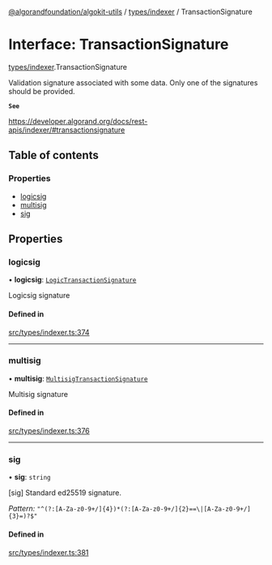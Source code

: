 [@algorandfoundation/algokit-utils](../README.md) / [types/indexer](../modules/types_indexer.md) / TransactionSignature

# Interface: TransactionSignature

[types/indexer](../modules/types_indexer.md).TransactionSignature

Validation signature associated with some data. Only one of the signatures should be provided.

**`See`**

https://developer.algorand.org/docs/rest-apis/indexer/#transactionsignature

## Table of contents

### Properties

- [logicsig](types_indexer.TransactionSignature.md#logicsig)
- [multisig](types_indexer.TransactionSignature.md#multisig)
- [sig](types_indexer.TransactionSignature.md#sig)

## Properties

### logicsig

• **logicsig**: [`LogicTransactionSignature`](types_indexer.LogicTransactionSignature.md)

Logicsig signature

#### Defined in

[src/types/indexer.ts:374](https://github.com/algorandfoundation/algokit-utils-ts/blob/main/src/types/indexer.ts#L374)

___

### multisig

• **multisig**: [`MultisigTransactionSignature`](types_indexer.MultisigTransactionSignature.md)

Multisig signature

#### Defined in

[src/types/indexer.ts:376](https://github.com/algorandfoundation/algokit-utils-ts/blob/main/src/types/indexer.ts#L376)

___

### sig

• **sig**: `string`

[sig] Standard ed25519 signature.

*Pattern:* `"^(?:[A-Za-z0-9+/]{4})*(?:[A-Za-z0-9+/]{2}==\|[A-Za-z0-9+/]{3}=)?$"`

#### Defined in

[src/types/indexer.ts:381](https://github.com/algorandfoundation/algokit-utils-ts/blob/main/src/types/indexer.ts#L381)
